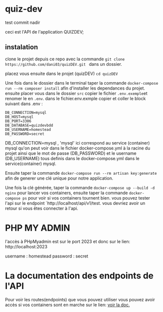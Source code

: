 # quiz-dev

test commit nadir 

ceci est l'API de l'application QUIZDEV;

## instalation

clone le projet depuis ce repo avec la commande `git clone https://github.com/dani03/quizDEV.git ` dans un dossier.

placez vous ensuite dans le projet (quizDEV) `cd quizDEV`

Une fois dans le dossier dans le terminal taper la commande `docker-compose run --rm composer install` afin d'installer les dependances du projet.
ensuite placer vous dans le dossier `src` copier le fichier `.env.exemple`et renomer le en `.env`.
dans le fichier.env.exmple copier et coller le block suivant dans .env :

```
DB_CONNECTION=mysql
DB_HOST=mysql
DB_PORT=3306
DB_DATABASE=quizdevbdd
DB_USERNAME=homestead
DB_PASSWORD=secret

```

DB_CONNECTION=mysql , 'mysql' ici correspond au service (container) mysql qu'on peut voir dans le fichier docker-compose.yml à la racine du projet ainsi que le mot de passe (DB_PASSWORD) et le username (DB_USERNAME) tous definis dans le docker-compose.yml dans le service(container) mysql.

Ensuite taper la commande `docker-compose run --rm artisan key:generate` afin de generer une clé unique pour notre application.

Une fois la clé générée, taper la commande `docker-compose up --build -d nginx` pour lancer vos containers, ensuite taper la commande `docker-compose ps` pour voir si vos containers tournent bien. vous pouvez tester l'api sur le endpoint `http://localhost/api/v1/test. vous devriez avoir un retour si vous êtes connecter à l'api.

# PHP MY ADMIN

l'accès à PHpMyadmin est sur le port 2023 et donc sur le lien: http://localhost:2023

username : homestead
password : secret

# La documentation des endpoints de l'API

Pour voir les routes(endpoints) que vous pouvez utiliser vous pouvez avoir accès si vos containers sont en marche sur le lien: <a href="http://localhost:3002/docs/index.html">
voir la doc.
</a>
